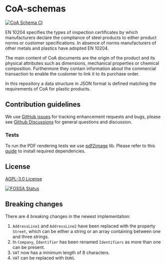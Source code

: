 # CoA-schemas

[![CoA Schema CI](https://github.com/thematerials-network/CoA-schemas/actions/workflows/ci.yml/badge.svg)](https://github.com/thematerials-network/CoA-schemas/actions/workflows/ci.yml)

EN 10204 specifies the types of inspection certificates by which manufacturers declare the compliance of steel products to either product norms or customer specifications. In absence of norms manufacturers of other metals and plastics have adopted EN 10204.

The main content of CoA documents are the origin of the product and its physical attributes such as dimensions, mechanical properties or chemical composition. Furthermore they contain information about the commercial transaction to enable the customer to link it to its purchase order.

In this repository a data structure in JSON format is defined matching the requirements of CoA for plastic products.

## Contribution guidelines

We use [GitHub issues](https://github.com/thematerials-network/CoA-schemas/issues/) for tracking enhancement requests and bugs, please see [Github Discussions](https://github.com/thematerials-network/CoA-schemas/discussions) for general questions and discussion.

### Tests

To run the PDF rendering tests we use [pdf2image](https://github.com/yakovmeister/pdf2image) lib. Please refer to this [guide](https://github.com/yakovmeister/pdf2image/blob/master/docs/gm-installation.md) to install required dependencies.

## License

[AGPL-3.0 License](https://github.com/thematerials-network/CoA-schemas/blob/main/LICENSE)

[![FOSSA Status](https://app.fossa.com/api/projects/git%2Bgithub.com%2Fthematerials-network%2FCoA-schemas.svg?type=large)](https://app.fossa.com/projects/git%2Bgithub.com%2Fthematerials-network%2FCoA-schemas?ref=badge_large)

## Breaking changes

There are 4 breaking changes in the newest implementation:

1. `AddressLine1` and `AddressLine2` have been replaced with the property `Street`, which can be either a string or an array containing between one and three strings.
2. In `Company`, `Identifier` has been renamed `Identifiers` as more than one can be present.
3. `VAT` now has a minimum length of 8 characters.
4. `VAT` can be replaced with `DUNS`.
